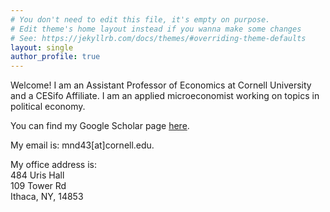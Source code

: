 ```yaml
---
# You don't need to edit this file, it's empty on purpose.
# Edit theme's home layout instead if you wanna make some changes
# See: https://jekyllrb.com/docs/themes/#overriding-theme-defaults
layout: single
author_profile: true
---
```



Welcome! I am an Assistant Professor of Economics at Cornell University and a CESifo Affiliate. I am an applied microeconomist working on topics in political economy. 

You can find my Google Scholar page [here]().

My email is: mnd43\[at]cornell.edu.

My office address is:  
484 Uris Hall  
109 Tower Rd  
Ithaca, NY, 14853
